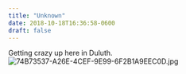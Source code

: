 ```yaml
---
title: "Unknown"
date: 2018-10-18T16:36:58-0600
draft: false
---
```


Getting crazy up here in Duluth. ![74B73537-A26E-4CEF-9E99-6F2B1A9EEC0D.jpg](http://ianwhitney.micro.blog/uploads/2018/22c1c528e7.jpg)
